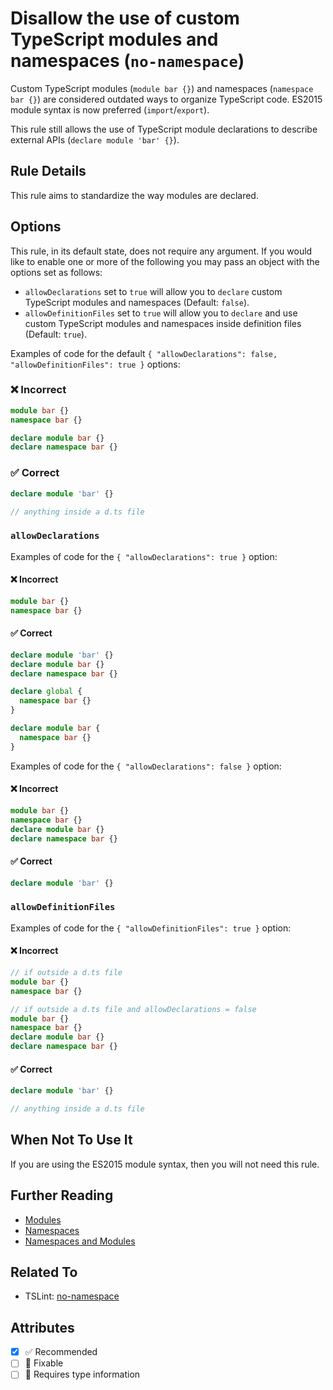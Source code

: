 # Disallow the use of custom TypeScript modules and namespaces (`no-namespace`)

Custom TypeScript modules (`module bar {}`) and namespaces (`namespace bar {}`) are considered outdated
ways to organize TypeScript code. ES2015 module syntax is now preferred (`import`/`export`).

This rule still allows the use of TypeScript module declarations to describe external APIs (`declare module 'bar' {}`).

## Rule Details

This rule aims to standardize the way modules are declared.

## Options

This rule, in its default state, does not require any argument. If you would like to enable one
or more of the following you may pass an object with the options set as follows:

- `allowDeclarations` set to `true` will allow you to `declare` custom TypeScript modules and namespaces (Default: `false`).
- `allowDefinitionFiles` set to `true` will allow you to `declare` and use custom TypeScript modules and namespaces
  inside definition files (Default: `true`).

Examples of code for the default `{ "allowDeclarations": false, "allowDefinitionFiles": true }` options:

<!--tabs-->

### ❌ Incorrect

```ts
module bar {}
namespace bar {}

declare module bar {}
declare namespace bar {}
```

### ✅ Correct

```ts
declare module 'bar' {}

// anything inside a d.ts file
```

<!--/tabs-->

### `allowDeclarations`

Examples of code for the `{ "allowDeclarations": true }` option:

<!--tabs-->

#### ❌ Incorrect

```ts
module bar {}
namespace bar {}
```

#### ✅ Correct

```ts
declare module 'bar' {}
declare module bar {}
declare namespace bar {}

declare global {
  namespace bar {}
}

declare module bar {
  namespace bar {}
}
```

<!--/tabs-->

Examples of code for the `{ "allowDeclarations": false }` option:

<!--tabs-->

#### ❌ Incorrect

```ts
module bar {}
namespace bar {}
declare module bar {}
declare namespace bar {}
```

#### ✅ Correct

```ts
declare module 'bar' {}
```

### `allowDefinitionFiles`

Examples of code for the `{ "allowDefinitionFiles": true }` option:

<!--tabs-->

#### ❌ Incorrect

```ts
// if outside a d.ts file
module bar {}
namespace bar {}

// if outside a d.ts file and allowDeclarations = false
module bar {}
namespace bar {}
declare module bar {}
declare namespace bar {}
```

#### ✅ Correct

```ts
declare module 'bar' {}

// anything inside a d.ts file
```

## When Not To Use It

If you are using the ES2015 module syntax, then you will not need this rule.

## Further Reading

- [Modules](https://www.typescriptlang.org/docs/handbook/modules.html)
- [Namespaces](https://www.typescriptlang.org/docs/handbook/namespaces.html)
- [Namespaces and Modules](https://www.typescriptlang.org/docs/handbook/namespaces-and-modules.html)

## Related To

- TSLint: [no-namespace](https://palantir.github.io/tslint/rules/no-namespace/)

## Attributes

- [x] ✅ Recommended
- [ ] 🔧 Fixable
- [ ] 💭 Requires type information
